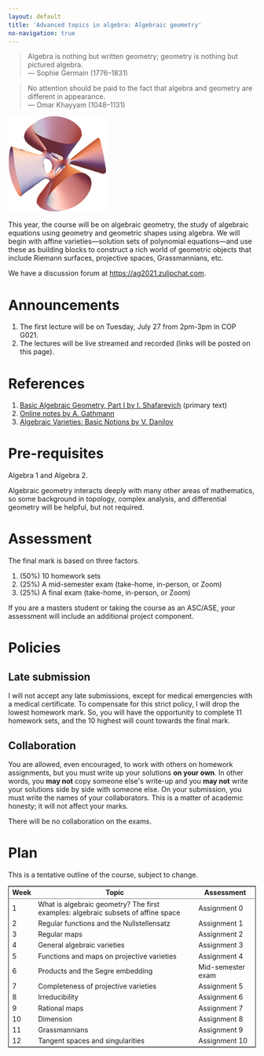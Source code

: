 ```yaml
---
layout: default
title: 'Advanced topics in algebra: Algebraic geometry'
no-navigation: true
---
```


<div class="intro">

> Algebra is nothing but written geometry; geometry is nothing but pictured algebra.  
> &#x2014; Sophie Germain (1776&#x2013;1831)

> No attention should be paid to the fact that algebra and geometry are different in appearance.  
> &#x2014; Omar Khayyam (1048&#x2013;1131)

![The Kummer quartic](K3.png)

</div>

This year, the course will be on algebraic geometry, the study of algebraic equations using geometry and geometric shapes using algebra.
We will begin with affine varieties&#x2014;solution sets of polynomial equations&#x2014;and use these as building blocks to construct a rich world of geometric objects that include Riemann surfaces, projective spaces, Grassmannians, etc.

We have a discussion forum at <https://ag2021.zulipchat.com>.


# Announcements

1.  The first lecture will be on Tuesday, July 27 from 2pm-3pm in COP G021.
2.  The lectures will be live streamed and recorded (links will be posted on this page).


# References

1.  [Basic Algebraic Geometry, Part I by I. Shafarevich](https://link.springer.com/book/10.1007/978-3-642-37956-7) (primary text)
2.  [Online notes by A. Gathmann](https://www.mathematik.uni-kl.de/~gathmann/class/alggeom-2002/alggeom-2002.pdf)
3.  [Algebraic Varieties: Basic Notions by V. Danilov](https://link.springer.com/chapter/10.1007/978-3-642-57878-6_6)


# Pre-requisites

Algebra 1 and Algebra 2.

Algebraic geometry interacts deeply with many other areas of mathematics, so some background in topology, complex analysis, and differential geometry will be helpful, but not required. 


# Assessment

The final mark is based on three factors.

1.  (50%) 10 homework sets
2.  (25%) A mid-semester exam (take-home, in-person, or Zoom)
3.  (25%) A final exam (take-home, in-person, or Zoom)

If you are a masters student or taking the course as an ASC/ASE, your assessment will include an additional project component.


# Policies


## Late submission

I will not accept any late submissions, except for medical emergencies with a medical certificate.
To compensate for this strict policy, I will drop the lowest homework mark. So, you will have the opportunity to complete 11 homework sets, and the 10 highest will count towards the final mark.


## Collaboration

You are allowed, even encouraged, to work with others on homework assignments, but you must write up your solutions **on your own**. In other words, you **may not** copy someone else's write-up and you **may not** write your solutions side by side with someone else. On your submission, you must write the names of your collaborators. This is a matter of academic honesty; it will not affect your marks. 

There will be no collaboration on the exams.


# Plan

This is a tentative outline of the course, subject to change.

<table border="2" cellspacing="0" cellpadding="6" rules="groups" frame="hsides">


<colgroup>
<col  class="org-right" />

<col  class="org-left" />

<col  class="org-left" />
</colgroup>
<thead>
<tr>
<th scope="col" class="org-right">Week</th>
<th scope="col" class="org-left">Topic</th>
<th scope="col" class="org-left">Assessment</th>
</tr>
</thead>

<tbody>
<tr>
<td class="org-right">1</td>
<td class="org-left">What is algebraic geometry? The first examples: algebraic subsets of affine space</td>
<td class="org-left">Assignment 0</td>
</tr>


<tr>
<td class="org-right">2</td>
<td class="org-left">Regular functions and the Nullstellensatz</td>
<td class="org-left">Assignment 1</td>
</tr>


<tr>
<td class="org-right">3</td>
<td class="org-left">Regular maps</td>
<td class="org-left">Assignment 2</td>
</tr>


<tr>
<td class="org-right">4</td>
<td class="org-left">General algebraic varieties</td>
<td class="org-left">Assignment 3</td>
</tr>


<tr>
<td class="org-right">5</td>
<td class="org-left">Functions and maps on projective varieties</td>
<td class="org-left">Assignment 4</td>
</tr>


<tr>
<td class="org-right">6</td>
<td class="org-left">Products and the Segre embedding</td>
<td class="org-left">Mid-semester exam</td>
</tr>


<tr>
<td class="org-right">7</td>
<td class="org-left">Completeness of projective varieties</td>
<td class="org-left">Assignment 5</td>
</tr>


<tr>
<td class="org-right">8</td>
<td class="org-left">Irreducibility</td>
<td class="org-left">Assignment 6</td>
</tr>


<tr>
<td class="org-right">9</td>
<td class="org-left">Rational maps</td>
<td class="org-left">Assignment 7</td>
</tr>


<tr>
<td class="org-right">10</td>
<td class="org-left">Dimension</td>
<td class="org-left">Assignment 8</td>
</tr>


<tr>
<td class="org-right">11</td>
<td class="org-left">Grassmannians</td>
<td class="org-left">Assignment 9</td>
</tr>


<tr>
<td class="org-right">12</td>
<td class="org-left">Tangent spaces and singularities</td>
<td class="org-left">Assignment 10</td>
</tr>
</tbody>
</table>

